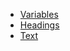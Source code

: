 <!-- docs/_sidebar.md -->

- [Variables](lib/variables.md)
- [Headings](lib/headings.md)
- [Text](lib/helpers/texts.md)
